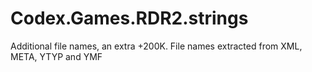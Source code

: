 # Codex.Games.RDR2.strings

Additional file names, an extra +200K.
File names extracted from XML, META, YTYP and YMF
